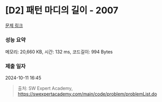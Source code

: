# [D2] 패턴 마디의 길이 - 2007 

[문제 링크](https://swexpertacademy.com/main/code/problem/problemDetail.do?contestProbId=AV5P1kNKAl8DFAUq) 

### 성능 요약

메모리: 20,660 KB, 시간: 132 ms, 코드길이: 994 Bytes

### 제출 일자

2024-10-11 16:45



> 출처: SW Expert Academy, https://swexpertacademy.com/main/code/problem/problemList.do